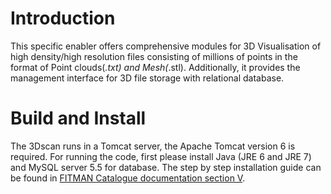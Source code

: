 # Introduction
This specific enabler offers comprehensive modules for 3D Visualisation of high density/high resolution files consisting of millions of points in the format of Point clouds(*.txt) and Mesh(*.stl). Additionally, it provides the management interface for 3D file storage with relational database.
# Build and Install
The 3Dscan runs in a Tomcat server, the Apache Tomcat version 6 is required. For running the code, first please install Java (JRE 6 and JRE 7) and MySQL server 5.5 for database. The step by step installation guide can be found in [FITMAN Catalogue documentation section V](http://catalogue.fitman.atosresearch.eu/enablers/3dscan/documentation#V).
